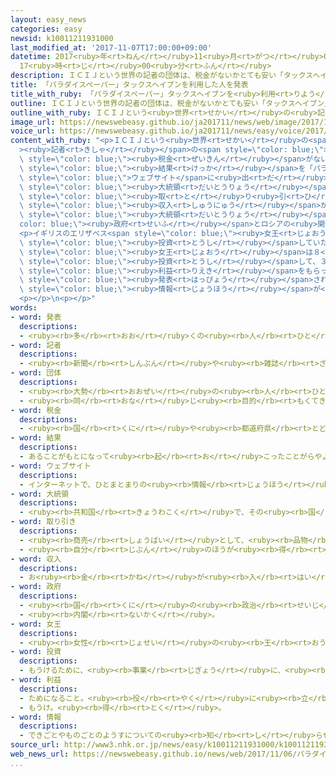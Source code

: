 ```yaml
---
layout: easy_news
categories: easy
newsid: k10011211931000
last_modified_at: '2017-11-07T17:00:00+09:00'
datetime: 2017<ruby>年<rt>ねん</rt></ruby>11<ruby>月<rt>がつ</rt></ruby>07<ruby>日<rt>にち</rt></ruby>
  17<ruby>時<rt>じ</rt></ruby>00<ruby>分<rt>ふん</rt></ruby>
description: ＩＣＩＪという世界の記者の団体は、税金がないかとても安い「タックスヘイブン」と呼ばれる国を利用していた会社や人を調べました。
title: 「パラダイスペーパー」タックスヘイブンを利用した人を発表
title_with_ruby: 「パラダイスペーパー」タックスヘイブンを<ruby>利用<rt>りよう</rt></ruby>した<ruby>人<rt>ひと</rt></ruby>を<ruby>発表<rt>はっぴょう</rt></ruby>
outline: ＩＣＩＪという世界の記者の団体は、税金がないかとても安い「タックスヘイブン」と呼ばれる国を利用していた会社や人を調べました。
outline_with_ruby: ＩＣＩＪという<ruby>世界<rt>せかい</rt></ruby>の<ruby>記者<rt>きしゃ</rt></ruby>の<ruby>団体<rt>だんたい</rt></ruby>は、<ruby>税金<rt>ぜいきん</rt></ruby>がないかとても<ruby>安<rt>やす</rt></ruby>い「タックスヘイブン」と<ruby>呼<rt>よ</rt></ruby>ばれる<ruby>国<rt>くに</rt></ruby>を<ruby>利用<rt>りよう</rt></ruby>していた<ruby>会社<rt>かいしゃ</rt></ruby>や<ruby>人<rt>ひと</rt></ruby>を<ruby>調<rt>しら</rt></ruby>べました。
image_url: https://newswebeasy.github.io/ja201711/news/web/image/2017/11/06/K10011211931_1711060702_1711060820_01_02.jpg
voice_url: https://newswebeasy.github.io/ja201711/news/easy/voice/2017/11/07/k10011211931000.mp3
content_with_ruby: "<p>ＩＣＩＪという<ruby>世界<rt>せかい</rt></ruby>の<span style=\"color: blue;\"\
  ><ruby>記者<rt>きしゃ</rt></ruby></span>の<span style=\"color: blue;\"><ruby>団体<rt>だんたい</rt></ruby></span>は、<span\
  \ style=\"color: blue;\"><ruby>税金<rt>ぜいきん</rt></ruby></span>がないかとても<ruby>安<rt>やす</rt></ruby>い「タックスヘイブン」と<ruby>呼<rt>よ</rt></ruby>ばれる<ruby>国<rt>くに</rt></ruby>を<ruby>利用<rt>りよう</rt></ruby>していた<ruby>会社<rt>かいしゃ</rt></ruby>や<ruby>人<rt>ひと</rt></ruby>を<ruby>調<rt>しら</rt></ruby>べました。ＩＣＩＪは<ruby>調<rt>しら</rt></ruby>べた<span\
  \ style=\"color: blue;\"><ruby>結果<rt>けっか</rt></ruby></span>を「パラダイスペーパー」という<ruby>名前<rt>なまえ</rt></ruby>で<span\
  \ style=\"color: blue;\">ウェブサイト</span>に<ruby>出<rt>だ</rt></ruby>しました。</p>\n<p>この<ruby>中<rt>なか</rt></ruby>で、アメリカのロス<ruby>商務長官<rt>しょうむちょうかん</rt></ruby>がお<ruby>金<rt>かね</rt></ruby>を<ruby>出<rt>だ</rt></ruby>している<ruby>会社<rt>かいしゃ</rt></ruby>が、ロシアのプーチン<span\
  \ style=\"color: blue;\"><ruby>大統領<rt>だいとうりょう</rt></ruby></span>の<ruby>家族<rt>かぞく</rt></ruby>の<ruby>会社<rt>かいしゃ</rt></ruby>と<span\
  \ style=\"color: blue;\"><ruby>取<rt>と</rt></ruby>り<ruby>引<rt>ひ</rt></ruby>き</span>をして、３<ruby>年<rt>ねん</rt></ruby>で７７<ruby>億<rt>おく</rt></ruby><ruby>円<rt>えん</rt></ruby>の<span\
  \ style=\"color: blue;\"><ruby>収入<rt>しゅうにゅう</rt></ruby></span>があったことがわかりました。アメリカの<ruby>新聞<rt>しんぶん</rt></ruby>は、トランプ<span\
  \ style=\"color: blue;\"><ruby>大統領<rt>だいとうりょう</rt></ruby></span>の<span style=\"\
  color: blue;\"><ruby>政府<rt>せいふ</rt></ruby></span>とロシアの<ruby>関係<rt>かんけい</rt></ruby>が、またわかったと<ruby>伝<rt>つた</rt></ruby>えました。</p>\n\
  <p>イギリスのエリザベス<span style=\"color: blue;\"><ruby>女王<rt>じょおう</rt></ruby></span>が、タックスヘイブンのケイマン<ruby>諸島<rt>しょとう</rt></ruby>の<ruby>会社<rt>かいしゃ</rt></ruby>に<span\
  \ style=\"color: blue;\"><ruby>投資<rt>とうし</rt></ruby></span>していたこともわかりました。エリザベス<span\
  \ style=\"color: blue;\"><ruby>女王<rt>じょおう</rt></ruby></span>は８<ruby>億<rt>おく</rt></ruby>５０００<ruby>万<rt>まん</rt></ruby><ruby>円<rt>えん</rt></ruby><ruby>以上<rt>いじょう</rt></ruby><span\
  \ style=\"color: blue;\"><ruby>投資<rt>とうし</rt></ruby></span>して、３<ruby>年<rt>ねん</rt></ruby>で４０００<ruby>万<rt>まん</rt></ruby><ruby>円<rt>えん</rt></ruby>の<span\
  \ style=\"color: blue;\"><ruby>利益<rt>りえき</rt></ruby></span>をもらっていました。</p>\n<p>パラダイスペーパーには、<ruby>去年<rt>きょねん</rt></ruby><span\
  \ style=\"color: blue;\"><ruby>発表<rt>はっぴょう</rt></ruby></span>された「パナマ<ruby>文書<rt>ぶんしょ</rt></ruby>」より<ruby>多<rt>おお</rt></ruby>くの<span\
  \ style=\"color: blue;\"><ruby>情報<rt>じょうほう</rt></ruby></span>が<ruby>出<rt>で</rt></ruby>ています。<ruby>多<rt>おお</rt></ruby>くの<ruby>国<rt>くに</rt></ruby>でこのニュースを<ruby>大<rt>おお</rt></ruby>きく<ruby>伝<rt>つた</rt></ruby>えています。</p>\n\
  <p></p>\n<p></p>"
words:
- word: 発表
  descriptions:
  - <ruby><rb>多</rb><rt>おお</rt></ruby>くの<ruby><rb>人</rb><rt>ひと</rt></ruby>に<ruby><rb>広</rb><rt>ひろ</rt></ruby>く<ruby><rb>知</rb><rt>し</rt></ruby>らせること。
- word: 記者
  descriptions:
  - <ruby><rb>新聞</rb><rt>しんぶん</rt></ruby>や<ruby><rb>雑誌</rb><rt>ざっし</rt></ruby>などの<ruby><rb>記事</rb><rt>きじ</rt></ruby>を、<ruby><rb>取材</rb><rt>しゅざい</rt></ruby>したり<ruby><rb>書</rb><rt>か</rt></ruby>いたりする<ruby><rb>人</rb><rt>ひと</rt></ruby>。
- word: 団体
  descriptions:
  - <ruby><rb>大勢</rb><rt>おおぜい</rt></ruby>の<ruby><rb>人</rb><rt>ひと</rt></ruby>の<ruby><rb>集</rb><rt>あつ</rt></ruby>まり。
  - <ruby><rb>同</rb><rt>おな</rt></ruby>じ<ruby><rb>目的</rb><rt>もくてき</rt></ruby>を<ruby><rb>持</rb><rt>も</rt></ruby>った<ruby><rb>人々</rb><rt>ひとびと</rt></ruby>の<ruby><rb>集</rb><rt>あつ</rt></ruby>まり。
- word: 税金
  descriptions:
  - <ruby><rb>国</rb><rt>くに</rt></ruby>や<ruby><rb>都道府県</rb><rt>とどうふけん</rt></ruby>、<ruby><rb>市町村</rb><rt>しちょうそん</rt></ruby>が、そこに<ruby><rb>住</rb><rt>す</rt></ruby>んでいる<ruby><rb>人</rb><rt>ひと</rt></ruby>から<ruby><rb>集</rb><rt>あつ</rt></ruby>めるお<ruby><rb>金</rb><rt>かね</rt></ruby>。
- word: 結果
  descriptions:
  - あることがもとになって<ruby><rb>起</rb><rt>お</rt></ruby>こったことがらやようす。
- word: ウェブサイト
  descriptions:
  - インターネットで、ひとまとまりの<ruby><rb>情報</rb><rt>じょうほう</rt></ruby>が<ruby><rb>置</rb><rt>お</rt></ruby>かれている<ruby><rb>場所</rb><rt>ばしょ</rt></ruby>。サイト。
- word: 大統領
  descriptions:
  - <ruby><rb>共和国</rb><rt>きょうわこく</rt></ruby>で、その<ruby><rb>国</rb><rt>くに</rt></ruby>を<ruby><rb>代表</rb><rt>だいひょう</rt></ruby>する<ruby><rb>人</rb><rt>ひと</rt></ruby>。
- word: 取り引き
  descriptions:
  - <ruby><rb>商売</rb><rt>しょうばい</rt></ruby>として、<ruby><rb>品物</rb><rt>しなもの</rt></ruby>を<ruby><rb>売</rb><rt>う</rt></ruby>り<ruby><rb>買</rb><rt>か</rt></ruby>いすること。
  - <ruby><rb>自分</rb><rt>じぶん</rt></ruby>のほうが<ruby><rb>得</rb><rt>とく</rt></ruby>になるように、かけひきすること。
- word: 収入
  descriptions:
  - お<ruby><rb>金</rb><rt>かね</rt></ruby>が<ruby><rb>入</rb><rt>はい</rt></ruby>ること。また、そのお<ruby><rb>金</rb><rt>かね</rt></ruby>。
- word: 政府
  descriptions:
  - <ruby><rb>国</rb><rt>くに</rt></ruby>の<ruby><rb>政治</rb><rt>せいじ</rt></ruby>を<ruby><rb>行</rb><rt>おこな</rt></ruby>うところ。
  - <ruby><rb>内閣</rb><rt>ないかく</rt></ruby>。
- word: 女王
  descriptions:
  - <ruby><rb>女性</rb><rt>じょせい</rt></ruby>の<ruby><rb>王</rb><rt>おう</rt></ruby>。クイーン。
- word: 投資
  descriptions:
  - もうけるために、<ruby><rb>事業</rb><rt>じぎょう</rt></ruby>に、<ruby><rb>元手</rb><rt>もとで</rt></ruby>を<ruby><rb>出</rb><rt>だ</rt></ruby>すこと。
- word: 利益
  descriptions:
  - ためになること。<ruby><rb>役</rb><rt>やく</rt></ruby>に<ruby><rb>立</rb><rt>た</rt></ruby>つこと。
  - もうけ。<ruby><rb>得</rb><rt>とく</rt></ruby>。
- word: 情報
  descriptions:
  - できごとやものごとのようすについての<ruby><rb>知</rb><rt>し</rt></ruby>らせ。
source_url: http://www3.nhk.or.jp/news/easy/k10011211931000/k10011211931000.html
web_news_url: https://newswebeasy.github.io/news/web/2017/11/06/パラダイスペーパー-各国メディアがトップで速報
...
```

